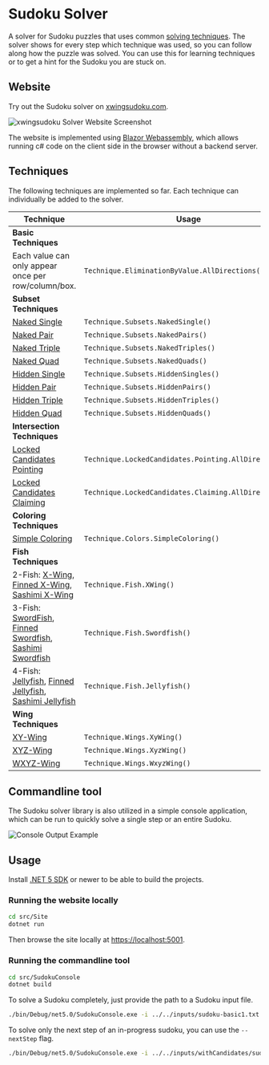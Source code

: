 # Sudoku Solver

A solver for Sudoku puzzles that uses common [solving techniques](http://sudopedia.enjoysudoku.com/Solving_Technique.html).
The solver shows for every step which technique was used, so you can follow along how the puzzle was solved.
You can use this for learning techniques or to get a hint for the Sudoku you are stuck on.

## Website

Try out the Sudoku solver on [xwingsudoku.com](https://xwingsudoku.com).

![xwingsudoku Solver Website Screenshot](https://i.imgur.com/QQ3aA4J.png)

The website is implemented using [Blazor Webassembly](https://docs.microsoft.com/en-us/aspnet/core/blazor/host-and-deploy/webassembly?view=aspnetcore-5.0), which allows running c# code on the client side in the browser without a backend server.

## Techniques

The following techniques are implemented so far. Each technique can individually be added to the solver.

| Technique |  Usage |
| --------- |  ----- |
| **Basic Techniques** | |
| Each value can only appear once per row/column/box. | `Technique.EliminationByValue.AllDirections()` |
| **Subset Techniques** | |
| [Naked Single](http://sudopedia.enjoysudoku.com/Naked_Single.html) | `Technique.Subsets.NakedSingle()` |
| [Naked Pair](http://sudopedia.enjoysudoku.com/Naked_Pair.html) | `Technique.Subsets.NakedPairs()` |
| [Naked Triple](http://sudopedia.enjoysudoku.com/Naked_Triple.html) | `Technique.Subsets.NakedTriples()` |
| [Naked Quad](http://sudopedia.enjoysudoku.com/Naked_Quad.html) | `Technique.Subsets.NakedQuads()` |
| [Hidden Single](http://sudopedia.enjoysudoku.com/Hidden_Single.html) | `Technique.Subsets.HiddenSingles()` |
| [Hidden Pair](http://sudopedia.enjoysudoku.com/Hidden_Pair.html) | `Technique.Subsets.HiddenPairs()` |
| [Hidden Triple](http://sudopedia.enjoysudoku.com/Hidden_Triple.html) | `Technique.Subsets.HiddenTriples()` |
| [Hidden Quad](http://sudopedia.enjoysudoku.com/Hidden_Quad.html) | `Technique.Subsets.HiddenQuads()` |
| **Intersection Techniques** | |
| [Locked Candidates Pointing](http://sudopedia.enjoysudoku.com/Locked_Candidates.html) | `Technique.LockedCandidates.Pointing.AllDirections()` |
| [Locked Candidates Claiming](http://sudopedia.enjoysudoku.com/Locked_Candidates.html) | `Technique.LockedCandidates.Claiming.AllDirections()` |
| **Coloring Techniques** | |
| [Simple Coloring](http://sudopedia.enjoysudoku.com/Simple_Colors.html) | `Technique.Colors.SimpleColoring()` |
| **Fish Techniques** | |
| 2-Fish: [X-Wing](http://sudopedia.enjoysudoku.com/X-Wing.html), [Finned X-Wing](http://sudopedia.enjoysudoku.com/Finned_X-Wing.html), [Sashimi X-Wing](http://sudopedia.enjoysudoku.com/Finned_X-Wing.html) | `Technique.Fish.XWing()` |
| 3-Fish: [SwordFish](http://sudopedia.enjoysudoku.com/Swordfish.html), [Finned Swordfish](http://sudopedia.enjoysudoku.com/Finned_Swordfish.html), [Sashimi Swordfish](http://sudopedia.enjoysudoku.com/Sashimi_Swordfish.html) |  `Technique.Fish.Swordfish()` |
| 4-Fish: [Jellyfish](http://sudopedia.enjoysudoku.com/Jellyfish.html), [Finned Jellyfish](http://sudopedia.enjoysudoku.com/Finned_Jellyfish.html), [Sashimi Jellyfish](http://sudopedia.enjoysudoku.com/Sashimi_Jellyfish.html) |  `Technique.Fish.Jellyfish()` |
| **Wing Techniques** | |
| [XY-Wing](http://sudopedia.enjoysudoku.com/XY-Wing.html) | `Technique.Wings.XyWing()` |
| [XYZ-Wing](http://sudopedia.enjoysudoku.com/XYZ-Wing.html) | `Technique.Wings.XyzWing()` |
| [WXYZ-Wing](http://sudopedia.enjoysudoku.com/WXYZ-Wing.html) | `Technique.Wings.WxyzWing()` |

## Commandline tool

The Sudoku solver library is also utilized in a simple console application, which can be run to quickly solve a single step or an entire Sudoku.

![Console Output Example](https://i.imgur.com/US62oen.png)


## Usage

Install [.NET 5 SDK](https://dotnet.microsoft.com/download/dotnet) or newer to be able to build the projects.

### Running the website locally

``` sh
cd src/Site
dotnet run
```

Then browse the site locally at [https://localhost:5001](https://localhost:5001/).

### Running the commandline tool

``` sh
cd src/SudokuConsole
dotnet build
```

To solve a Sudoku completely, just provide the path to a Sudoku input file.

``` sh
./bin/Debug/net5.0/SudokuConsole.exe -i ../../inputs/sudoku-basic1.txt
```

To solve only the next step of an in-progress sudoku, you can use the `--nextStep` flag.

``` sh
./bin/Debug/net5.0/SudokuConsole.exe -i ../../inputs/withCandidates/sudoku-evil1.txt --nextStep
```
